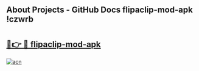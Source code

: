 ## About Projects - GitHub Docs flipaclip-mod-apk !czwrb

# <h2><a href="https://andorid.site?title=flipaclip-mod-apk&ref=13PRO">🔗👉 🔴 flipaclip-mod-apk</a></h2>

[![acn](https://github.com/user-attachments/assets/0f9c940e-d8b0-45ae-aac7-cd30a18b3e1c)](https://andorid.site?title=flipaclip-mod-apk&ref=13PRO)

